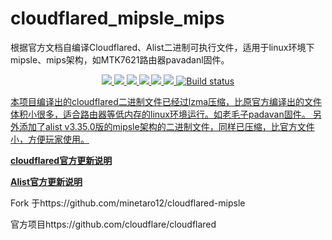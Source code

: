 # cloudflared_mipsle_mips
根据官方文档自编译Cloudflared、Alist二进制可执行文件，适用于linux环境下mipsle、mips架构，如MTK7621路由器pavadanl固件。 
<p align="center">
<a href="https://github.com/dearxjoe/cloudflared_mipsel/releases"><img src="https://img.shields.io/github/downloads/dearxjoe/cloudflared_mipsel/total">
<a href="https://github.com/dearxjoe/cloudflared_mipsel/graphs/contributors"><img src="https://img.shields.io/github/contributors-anon/dearxjoe/cloudflared_mipsel">
<a href="https://github.com/dearxjoe/cloudflared_mipsel/releases/"><img src="https://img.shields.io/github/release/dearxjoe/cloudflared_mipsel">
<a href="https://github.com/dearxjoe/cloudflared_mipsel/issues"><img src="https://img.shields.io/github/issues-raw/dearxjoe/cloudflared_mipsel">
<a href="https://github.com/dearxjoe/cloudflared_mipsel/discussions"><img src="https://img.shields.io/github/discussions/dearxjoe/cloudflared_mipsel">
<a href="GitHub repo size"><img src="https://img.shields.io/github/repo-size/dearxjoe/cloudflared_mipsel?color=red&style=flat-square">
<a href="https://github.com/dearxjoe/cloudflared_mipsel/actions?query=workflow%3ABuild"><img src="https://img.shields.io/github/actions/workflow/status/dearxjoe/cloudflared_mipsel/build.yml?branch=main" alt="Build status">
</p>

本项目编译出的cloudflared二进制文件已经过lzma压缩，比原官方编译出的文件体积小很多，适合路由器等低内存的linux环境运行。如老毛子padavan固件。
另外添加了alist v3.35.0版的mipsle架构的二进制文件，同样已压缩，比官方文件小，方便玩家使用。
           
 **[cloudflared官方更新说明](https://github.com/cloudflare/cloudflared/releases)**
 
 **[Alist官方更新说明](https://github.com/alist-org/alist/releases)**
 
Fork 于https://github.com/minetaro12/cloudflared-mipsle


官方项目https://github.com/cloudflare/cloudflared
